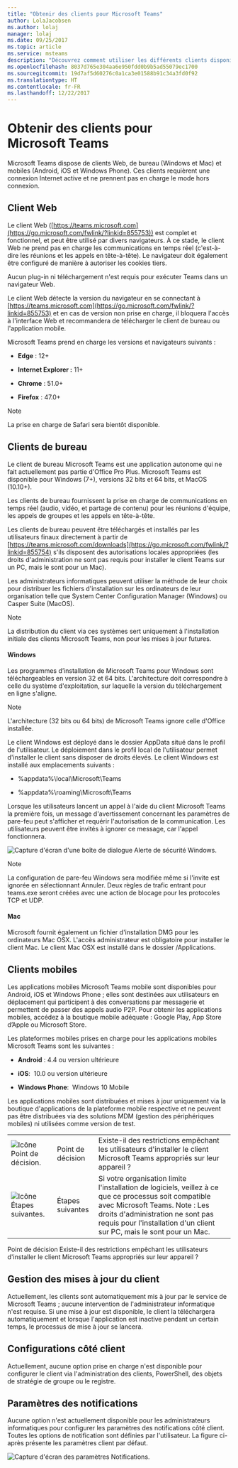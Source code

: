 ```yaml
---
title: "Obtenir des clients pour Microsoft Teams"
author: LolaJacobsen
ms.author: lolaj
manager: lolaj
ms.date: 09/25/2017
ms.topic: article
ms.service: msteams
description: "Découvrez comment utiliser les différents clients disponibles pour Microsoft Teams, notamment les clients Web, de bureau (Windows et Mac) et mobiles (Android, iOS, et Windows Phone)."
ms.openlocfilehash: 8037d765e304aa6e950fdd0b9b5ad55079ec1700
ms.sourcegitcommit: 19d7af5d60276c0a1ca3e01588b91c34a3fd0f92
ms.translationtype: HT
ms.contentlocale: fr-FR
ms.lasthandoff: 12/22/2017
---
```

<a name="get-clients-for-microsoft-teams"></a>Obtenir des clients pour Microsoft Teams 
===========================

Microsoft Teams dispose de clients Web, de bureau (Windows et Mac) et mobiles (Android, iOS et Windows Phone). Ces clients requièrent une connexion Internet active et ne prennent pas en charge le mode hors connexion.

<a name="web-client"></a>Client Web 
----------------

Le client Web ([https://teams.microsoft.com](https://go.microsoft.com/fwlink/?linkid=855753)) est complet et fonctionnel, et peut être utilisé par divers navigateurs. À ce stade, le client Web ne prend pas en charge les communications en temps réel (c'est-à-dire les réunions et les appels en tête-à-tête). Le navigateur doit également être configuré de manière à autoriser les cookies tiers. 

Aucun plug-in ni téléchargement n'est requis pour exécuter Teams dans un navigateur Web.

Le client Web détecte la version du navigateur en se connectant à [https://teams.microsoft.com](https://go.microsoft.com/fwlink/?linkid=855753) et en cas de version non prise en charge, il bloquera l'accès à l'interface Web et recommandera de télécharger le client de bureau ou l'application mobile.

Microsoft Teams prend en charge les versions et navigateurs suivants :

-   **Edge** : 12+

-   **Internet Explorer :** 11+

-   **Chrome** : 51.0+

-   **Firefox** : 47.0+



> [!NOTE]
> La prise en charge de Safari sera bientôt disponible.

<a name="desktop-clients"></a>Clients de bureau
------------------------

Le client de bureau Microsoft Teams est une application autonome qui ne fait actuellement pas partie d'Office Pro Plus. Microsoft Teams est disponible pour Windows (7+), versions 32 bits et 64 bits, et MacOS (10.10+).

Les clients de bureau fournissent la prise en charge de communications en temps réel (audio, vidéo, et partage de contenu) pour les réunions d'équipe, les appels de groupes et les appels en tête-à-tête.

Les clients de bureau peuvent être téléchargés et installés par les utilisateurs finaux directement à partir de [https://teams.microsoft.com/downloads](https://go.microsoft.com/fwlink/?linkid=855754) s'ils disposent des autorisations locales appropriées (les droits d'administration ne sont pas requis pour installer le client Teams sur un PC, mais le sont pour un Mac).

Les administrateurs informatiques peuvent utiliser la méthode de leur choix pour distribuer les fichiers d'installation sur les ordinateurs de leur organisation telle que System Center Configuration Manager (Windows) ou Casper Suite (MacOS).



> [!NOTE]
> La distribution du client via ces systèmes sert uniquement à l'installation initiale des clients Microsoft Teams, non pour les mises à jour futures.


#### <a name="windows"></a>Windows

Les programmes d’installation de Microsoft Teams pour Windows sont téléchargeables en version 32 et 64 bits. L'architecture doit correspondre à celle du système d'exploitation, sur laquelle la version du téléchargement en ligne s'aligne.



> [!NOTE]
> L'architecture (32 bits ou 64 bits) de Microsoft Teams ignore celle d'Office installée.

Le client Windows est déployé dans le dossier AppData situé dans le profil de l'utilisateur. Le déploiement dans le profil local de l'utilisateur permet d'installer le client sans disposer de droits élevés. Le client Windows est installé aux emplacements suivants :

-   %appdata%\\local\\Microsoft\\Teams

-   %appdata%\\roaming\\Microsoft\\Teams

Lorsque les utilisateurs lancent un appel à l'aide du client Microsoft Teams la première fois, un message d'avertissement concernant les paramètres de pare-feu peut s'afficher et requérir l'autorisation de la communication. Les utilisateurs peuvent être invités à ignorer ce message, car l'appel fonctionnera.

![Capture d'écran d'une boîte de dialogue Alerte de sécurité Windows.](media/Get_clients_for_Microsoft_Teams_image3.png)


> [!NOTE]
> La configuration de pare-feu Windows sera modifiée même si l'invite est ignorée en sélectionnant Annuler. Deux règles de trafic entrant pour teams.exe seront créées avec une action de blocage pour les protocoles TCP et UDP.

#### <a name="mac"></a>Mac

Microsoft fournit également un fichier d'installation DMG pour les ordinateurs Mac OSX. L'accès administrateur est obligatoire pour installer le client Mac. Le client Mac OSX est installé dans le dossier /Applications.


<a name="mobile-clients"></a>Clients mobiles
--------------

Les applications mobiles Microsoft Teams mobile sont disponibles pour Android, iOS et Windows Phone ; elles sont destinées aux utilisateurs en déplacement qui participent à des conversations par messagerie et permettent de passer des appels audio P2P. Pour obtenir les applications mobiles, accédez à la boutique mobile adéquate : Google Play, App Store d’Apple ou Microsoft Store.

Les plateformes mobiles prises en charge pour les applications mobiles Microsoft Teams sont les suivantes :

-   **Android** : 4.4 ou version ultérieure

-   **iOS**:  10.0 ou version ultérieure

-   **Windows Phone**:  Windows 10 Mobile

Les applications mobiles sont distribuées et mises à jour uniquement via la boutique d'applications de la plateforme mobile respective et ne peuvent pas être distribuées via des solutions MDM (gestion des périphériques mobiles) ni utilisées comme version de test.


| | | |
|---------|---------|---------|
|![Icône Point de décision.](media/Get_clients_for_Microsoft_Teams_image4.png)      |Point de décision         |Existe-il des restrictions empêchant les utilisateurs d'installer le client Microsoft Teams appropriés sur leur appareil ?         |
|![Icône Étapes suivantes.](media/Get_clients_for_Microsoft_Teams_image5.png)     |Étapes suivantes         |Si votre organisation limite l'installation de logiciels, veillez à ce que ce processus soit compatible avec Microsoft Teams. Note : Les droits d'administration ne sont pas requis pour l'installation d'un client sur PC, mais le sont pour un Mac.         |


  <span id="_Hlk477176062" class="anchor"></span>  Point de décision   Existe-il des restrictions empêchant les utilisateurs d'installer le client Microsoft Teams appropriés sur leur appareil ?

<a name="client-update-management"></a>Gestion des mises à jour du client
------------------------

Actuellement, les clients sont automatiquement mis à jour par le service de Microsoft Teams ; aucune intervention de l'administrateur informatique n'est requise. Si une mise à jour est disponible, le client la téléchargera automatiquement et lorsque l'application est inactive pendant un certain temps, le processus de mise à jour se lancera.

<a name="client-side-configurations"></a>Configurations côté client
---------------------------

Actuellement, aucune option prise en charge n'est disponible pour configurer le client via l'administration des clients, PowerShell, des objets de stratégie de groupe ou le registre.

<a name="notification-settings"></a>Paramètres des notifications
----------------------------

Aucune option n'est actuellement disponible pour les administrateurs informatiques pour configurer les paramètres des notifications côté client. Toutes les options de notification sont définies par l'utilisateur. La figure ci-après présente les paramètres client par défaut.

![Capture d'écran des paramètres Notifications.](media/Get_clients_for_Microsoft_Teams_image6.png)
